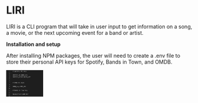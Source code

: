 # LIRI

LIRI is a CLI program that will take in user input to get information on a song, a movie, or the next upcoming event for a band or artist.

**Installation and setup**

After installing NPM packages, the user will need to create a .env file to store their personal API keys for Spotify, Bands in Town, and OMDB. 

<img src="/images/userkeys.png" width="100">
<!-- ![Useykeys](/images/userkeys.png | width=100) -->



